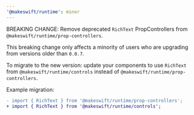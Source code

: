 ```yaml
---
'@makeswift/runtime': minor
---
```


BREAKING CHANGE: Remove deprecated `RichText` PropControllers from `@makeswift/runtime/prop-controllers`.

This breaking change only affects a minority of users who are upgrading from versions older than `0.0.7`.

To migrate to the new version: update your components to use `RichText` from `@makeswift/runtime/controls` instead of `@makeswift/runtime/prop-controllers`.

Example migration:

```diff
- import { RichText } from '@makeswift/runtime/prop-controllers';
+ import { RichText } from '@makeswift/runtime/controls';
```
